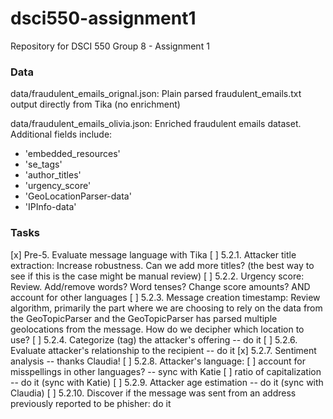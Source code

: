 # dsci550-assignment1
Repository for DSCI 550 Group 8 - Assignment 1

### Data

data/fraudulent_emails_orignal.json: Plain parsed fraudulent_emails.txt output directly from Tika (no enrichment)

data/fraudulent_emails_olivia.json: Enriched fraudulent emails dataset. Additional fields include:
* 'embedded_resources'
* 'se_tags'
* 'author_titles'
* 'urgency_score'
* 'GeoLocationParser-data'
* 'IPInfo-data'

### Tasks
[x] Pre-5. Evaluate message language with Tika
[ ] 5.2.1. Attacker title extraction: Increase robustness. Can we add more titles? (the best way to see if this is the case might be manual review)
[ ] 5.2.2. Urgency score: Review. Add/remove words? Word tenses? Change score amounts? AND account for other languages
[ ] 5.2.3. Message creation timestamp: Review algorithm, primarily the part where we are choosing to rely on the data from the GeoTopicParser and the GeoTopicParser has parsed multiple geolocations from the message. How do we decipher which location to use?
[ ] 5.2.4. Categorize (tag) the attacker's offering -- do it
[ ] 5.2.6. Evaluate attacker's relationship to the recipient -- do it
[x] 5.2.7. Sentiment analysis -- thanks Claudia!
[ ] 5.2.8. Attacker's language:
  [ ] account for misspellings in other languages? -- sync with Katie
  [ ] ratio of capitalization -- do it (sync with Katie)
[ ] 5.2.9. Attacker age estimation -- do it (sync with Claudia)
[ ] 5.2.10. Discover if the message was sent from an address previously reported to be phisher: do it
